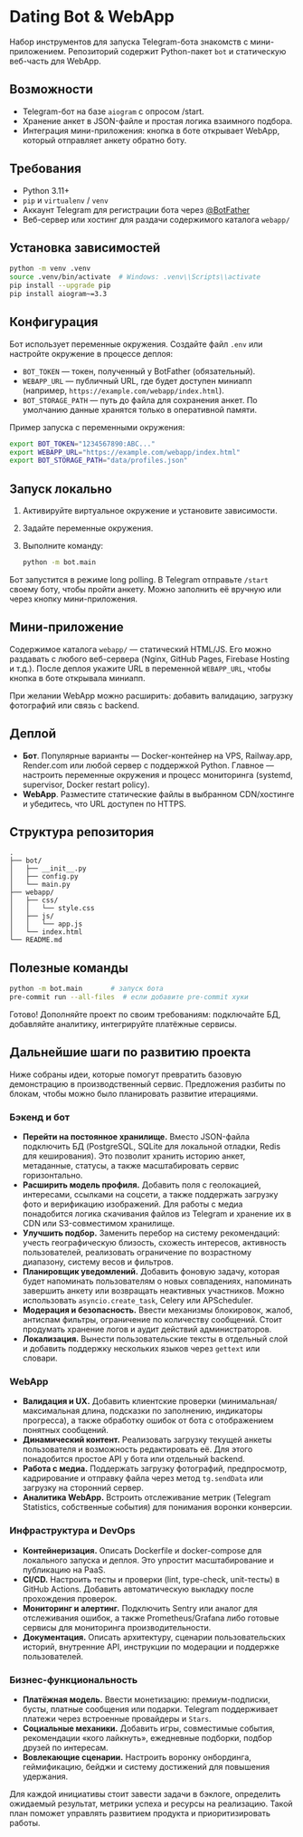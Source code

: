 # Dating Bot & WebApp

Набор инструментов для запуска Telegram-бота знакомств с мини-приложением. Репозиторий
содержит Python-пакет `bot` и статическую веб-часть для WebApp.

## Возможности

- Telegram-бот на базе `aiogram` с опросом /start.
- Хранение анкет в JSON-файле и простая логика взаимного подбора.
- Интеграция мини-приложения: кнопка в боте открывает WebApp, который отправляет
  анкету обратно боту.

## Требования

- Python 3.11+
- `pip` и `virtualenv` / `venv`
- Аккаунт Telegram для регистрации бота через [@BotFather](https://t.me/BotFather)
- Веб-сервер или хостинг для раздачи содержимого каталога `webapp/`

## Установка зависимостей

```bash
python -m venv .venv
source .venv/bin/activate  # Windows: .venv\\Scripts\\activate
pip install --upgrade pip
pip install aiogram~=3.3
```

## Конфигурация

Бот использует переменные окружения. Создайте файл `.env` или настройте окружение
в процессе деплоя:

- `BOT_TOKEN` — токен, полученный у BotFather (обязательный).
- `WEBAPP_URL` — публичный URL, где будет доступен миниапп (например,
  `https://example.com/webapp/index.html`).
- `BOT_STORAGE_PATH` — путь до файла для сохранения анкет. По умолчанию данные
  хранятся только в оперативной памяти.

Пример запуска с переменными окружения:

```bash
export BOT_TOKEN="1234567890:ABC..."
export WEBAPP_URL="https://example.com/webapp/index.html"
export BOT_STORAGE_PATH="data/profiles.json"
```

## Запуск локально

1. Активируйте виртуальное окружение и установите зависимости.
2. Задайте переменные окружения.
3. Выполните команду:

   ```bash
   python -m bot.main
   ```

Бот запустится в режиме long polling. В Telegram отправьте `/start` своему боту,
чтобы пройти анкету. Можно заполнить её вручную или через кнопку мини-приложения.

## Мини-приложение

Содержимое каталога `webapp/` — статический HTML/JS. Его можно раздавать с любого
веб-сервера (Nginx, GitHub Pages, Firebase Hosting и т.д.). После деплоя укажите URL
в переменной `WEBAPP_URL`, чтобы кнопка в боте открывала миниапп.

При желании WebApp можно расширить: добавить валидацию, загрузку фотографий или
связь с backend.

## Деплой

- **Бот**. Популярные варианты — Docker-контейнер на VPS, Railway.app, Render.com
  или любой сервер с поддержкой Python. Главное — настроить переменные окружения
  и процесс мониторинга (systemd, supervisor, Docker restart policy).
- **WebApp**. Разместите статические файлы в выбранном CDN/хостинге и убедитесь,
  что URL доступен по HTTPS.

## Структура репозитория

```
.
├── bot/
│   ├── __init__.py
│   ├── config.py
│   └── main.py
├── webapp/
│   ├── css/
│   │   └── style.css
│   ├── js/
│   │   └── app.js
│   └── index.html
└── README.md
```

## Полезные команды

```bash
python -m bot.main       # запуск бота
pre-commit run --all-files  # если добавите pre-commit хуки
```

Готово! Дополняйте проект по своим требованиям: подключайте БД, добавляйте
аналитику, интегрируйте платёжные сервисы.

## Дальнейшие шаги по развитию проекта

Ниже собраны идеи, которые помогут превратить базовую демонстрацию в
производственный сервис. Предложения разбиты по блокам, чтобы можно было
планировать развитие итерациями.

### Бэкенд и бот

- **Перейти на постоянное хранилище.** Вместо JSON-файла подключить БД
  (PostgreSQL, SQLite для локальной отладки, Redis для кеширования). Это
  позволит хранить историю анкет, метаданные, статусы, а также масштабировать
  сервис горизонтально.
- **Расширить модель профиля.** Добавить поля с геолокацией, интересами,
  ссылками на соцсети, а также поддержать загрузку фото и верификацию
  изображений. Для работы с медиа понадобится логика скачивания файлов из
  Telegram и хранение их в CDN или S3-совместимом хранилище.
- **Улучшить подбор.** Заменить перебор на систему рекомендаций: учесть
  географическую близость, схожесть интересов, активность пользователей,
  реализовать ограничение по возрастному диапазону, систему весов и фильтров.
- **Планировщик уведомлений.** Добавить фоновую задачу, которая будет напоминать
  пользователям о новых совпадениях, напоминать завершить анкету или
  возвращать неактивных участников. Можно использовать `asyncio.create_task`,
  Celery или APScheduler.
- **Модерация и безопасность.** Ввести механизмы блокировок, жалоб, антиспам
  фильтры, ограничение по количеству сообщений. Стоит продумать хранение логов
  и аудит действий администраторов.
- **Локализация.** Вынести пользовательские тексты в отдельный слой и добавить
  поддержку нескольких языков через `gettext` или словари.

### WebApp

- **Валидация и UX.** Добавить клиентские проверки (минимальная/максимальная
  длина, подсказки по заполнению, индикаторы прогресса), а также обработку
  ошибок от бота с отображением понятных сообщений.
- **Динамический контент.** Реализовать загрузку текущей анкеты пользователя и
  возможность редактировать её. Для этого понадобится простое API у бота или
  отдельный backend.
- **Работа с медиа.** Поддержать загрузку фотографий, предпросмотр, кадрирование
  и отправку файла через метод `tg.sendData` или загрузку на сторонний сервер.
- **Аналитика WebApp.** Встроить отслеживание метрик (Telegram Statistics,
  собственные события) для понимания воронки конверсии.

### Инфраструктура и DevOps

- **Контейнеризация.** Описать Dockerfile и docker-compose для локального
  запуска и деплоя. Это упростит масштабирование и публикацию на PaaS.
- **CI/CD.** Настроить тесты и проверки (lint, type-check, unit-тесты) в GitHub
  Actions. Добавить автоматическую выкладку после прохождения проверок.
- **Мониторинг и алертинг.** Подключить Sentry или аналог для отслеживания
  ошибок, а также Prometheus/Grafana либо готовые сервисы для мониторинга
  производительности.
- **Документация.** Описать архитектуру, сценарии пользовательских историй,
  внутренние API, инструкции по модерации и поддержке пользователей.

### Бизнес-функциональность

- **Платёжная модель.** Ввести монетизацию: премиум-подписки, бусты, платные
  сообщения или подарки. Telegram поддерживает платежи через встроенные
  провайдеры и `Stars`.
- **Социальные механики.** Добавить игры, совместимые события, рекомендации
  «кого лайкнуть», ежедневные подборки, подбор друзей по интересам.
- **Вовлекающие сценарии.** Настроить воронку онбординга, геймификацию,
  бейджи и систему достижений для повышения удержания.

Для каждой инициативы стоит завести задачи в бэклоге, определить ожидаемый
результат, метрики успеха и ресурсы на реализацию. Такой план поможет
управлять развитием продукта и приоритизировать работы.
